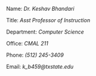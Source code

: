 Name: _Dr. Keshav Bhandari_

Title: _Asst Professor of Instruction_

Department: _Computer Science_

Office: _CMAL 211_

Phone: _(512) 245-3409_

Email: _k_b459@txstate.edu_

